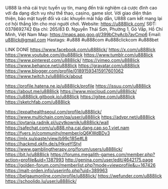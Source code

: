 U888 là nhà cái trực tuyến uy tín, mang đến trải nghiệm cá cược đỉnh cao với đa dạng dịch vụ như thể thao, casino, game slot. Với giao diện thân thiện, bảo mật tuyệt đối và các khuyến mãi hấp dẫn, U888 cam kết mang lại cơ hội thắng lớn cho mọi người chơi.
Website: https://u888lick.com/
SĐT: 0378692742
Địa chỉ: 265/83 Đ. Nguyễn Thái Sơn, Phường 1, Gò Vấp, Hồ Chí Minh, Việt Nam
Map: https://maps.app.goo.gl/399bChyAcb7avCmp6
Email: u88lick@gmail.com
Hastags: #u888 #u888com #u888clickcom #u888bet


LINK DONE
https://www.facebook.com/u888lick/
https://x.com/u888lick
https://www.youtube.com/@u888lick
https://www.tumblr.com/u888lick
https://www.pinterest.com/u888lick/
https://vimeo.com/u888lick
https://www.behance.net/u888lick
https://gravatar.com/u888lick
https://www.blogger.com/profile/01891593415917601062
https://www.twitch.tv/u888lick/about

https://profile.hatena.ne.jp/u888lick/profile
https://issuu.com/u888lick
https://about.me/u888lick
https://www.mixcloud.com/u888lick/
https://u888lick.gitbook.io/u888lick
https://gitee.com/u888lick
https://sketchfab.com/u888lick

https://expathealthseoul.com/profile/u888lick/
https://www.multichain.com/qa/user/u888lick
https://advpr.net/u888lick
https://pytania.radnik.pl/uzytkownik/u888lick/wall
https://safechat.com/u/u888.nha.cai.dang.cap.so.1.viet.nam
https://fyers.in/community/member/oQ6KWdBDy3
https://mlx.su/paste/view/b99c185e#L8
https://hackmd.okfn.de/s/HkyeYlStyl
https://www.gamblingtherapy.org/forum/users/u888lick/
https://bit.ly/u888lick
https://forums.megalith-games.com/member.php?action=profile&uid=1387993
http://genina.com/user/edit/4642175.page
https://golden-forum.com/memberlist.php?mode=viewprofile&u=167426
https://malt-orden.info/userinfo.php?uid=389963
https://belgaumonline.com/profile/u888lick/
https://wefunder.com/u888lick
https://schoolido.lu/user/u888lick/